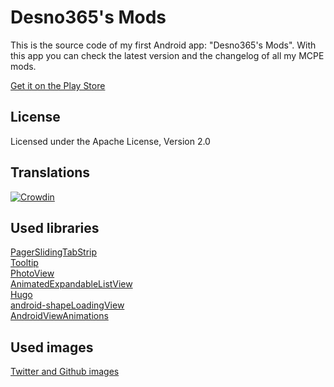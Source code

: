 Desno365's Mods
=========

This is the source code of my first Android app: "Desno365's Mods".
With this app you can check the latest version and the changelog of all my MCPE mods.

[Get it on the Play Store](https://play.google.com/store/apps/details?id=com.desno365.mods)

License
-----------
Licensed under the Apache License, Version 2.0

Translations
-----------
[![Crowdin](https://d322cqt584bo4o.cloudfront.net/desno365s-mods/localized.png)](https://crowdin.com/project/desno365s-mods)

Used libraries
-----------
[PagerSlidingTabStrip](https://github.com/jpardogo/PagerSlidingTabStrip)<br>
[Tooltip](https://github.com/sephiroth74/android-target-tooltip)<br>
[PhotoView](https://github.com/chrisbanes/PhotoView)<br>
[AnimatedExpandableListView](https://github.com/idunnololz/AnimatedExpandableListView)<br>
[Hugo](https://github.com/JakeWharton/hugo)<br>
[android-shapeLoadingView](https://github.com/zzz40500/android-shapeLoadingView)<br>
[AndroidViewAnimations](https://github.com/daimajia/AndroidViewAnimations)<br>


Used images
-----------
[Twitter and Github images](https://github.com/alecive/FlatWoken)<br>
